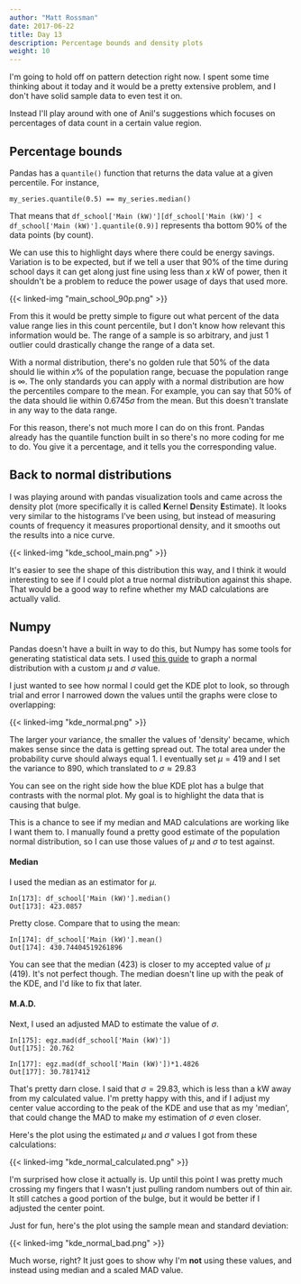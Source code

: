 ```yaml
---
author: "Matt Rossman"
date: 2017-06-22
title: Day 13
description: Percentage bounds and density plots
weight: 10
---
```


I'm going to hold off on pattern detection right now. I spent some time thinking about it today and it would be a pretty extensive problem, and I don't have solid sample data to even test it on.

Instead I'll play around with one of Anil's suggestions which focuses on percentages of data count in a certain value region.

## Percentage bounds
Pandas has a `quantile()` function that returns the data value at a given percentile. For instance,

	my_series.quantile(0.5) == my_series.median()

That means that `df_school['Main (kW)'][df_school['Main (kW)'] < df_school['Main (kW)'].quantile(0.9)]` represents tha bottom 90% of the data points (by count).

We can use this to highlight days where there could be energy savings. Variation is to be expected, but if we tell a user that 90% of the time during school days it can get along just fine using less than $x$ kW of power, then it shouldn't be a problem to reduce the power usage of days that used more.

{{< linked-img "main_school_90p.png" >}}

From this it would be pretty simple to figure out what percent of the data value range lies in this count percentile, but I don't know how relevant this information would be. The range of a sample is so arbitrary, and just 1 outlier could drastically change the range of a data set.

With a normal distribution, there's no golden rule that 50% of the data should lie within $x\%$ of the population range, becuase the population range is $\infty$. The only standards you can apply with a normal distribution are how the percentiles compare to the mean. For example, you can say that 50% of the data should lie within $0.6745\sigma$ from the mean. But this doesn't translate in any way to the data range.

For this reason, there's not much more I can do on this front. Pandas already has the quantile function built in so there's no more coding for me to do. You give it a percentage, and it tells you the corresponding value.

## Back to normal distributions
I was playing around with pandas visualization tools and came across the density plot (more specifically it is called **K**ernel **D**ensity **E**stimate). It looks very similar to the histograms I've been using, but instead of measuring counts of frequency it measures proportional density, and it smooths out the results into a nice curve.

{{< linked-img "kde_school_main.png" >}}

It's easier to see the shape of this distribution this way, and I think it would interesting to see if I could plot a true normal distribution against this shape. That would be a good way to refine whether my MAD calculations are actually valid.

## Numpy
Pandas doesn't have a built in way to do this, but Numpy has some tools for generating statistical data sets. I used [this guide](https://stackoverflow.com/questions/10138085/python-pylab-plot-normal-distribution) to graph a normal distribution with a custom $\mu$ and $\sigma$ value.

I just wanted to see how normal I could get the KDE plot to look, so through trial and error I narrowed down the values until the graphs were close to overlapping:

{{< linked-img "kde_normal.png" >}}

The larger your variance, the smaller the values of 'density' became, which makes sense since the data is getting spread out. The total area under the probability curve should always equal 1. I eventually set $\mu=419$ and I set the variance to 890, which translated to $\sigma \approx 29.83$

You can see on the right side how the blue KDE plot has a bulge that contrasts with the normal plot. My goal is to highlight the data that is causing that bulge.

This is a chance to see if my median and MAD calculations are working like I want them to. I manually found a pretty good estimate of the population normal distribution, so I can use those values of $\mu$ and $\sigma$ to test against.

#### Median
I used the median as an estimator for $\mu$. 

	In[173]: df_school['Main (kW)'].median()
	Out[173]: 423.0857

Pretty close. Compare that to using the mean:

	In[174]: df_school['Main (kW)'].mean()
	Out[174]: 430.74404519261896

You can see that the median (423) is closer to my accepted value of $\mu$ (419). It's not perfect though. The median doesn't line up with the peak of the KDE, and I'd like to fix that later.

#### M.A.D.
Next, I used an adjusted MAD to estimate the value of $\sigma$.

	In[175]: egz.mad(df_school['Main (kW)'])
	Out[175]: 20.762

	In[177]: egz.mad(df_school['Main (kW)'])*1.4826
	Out[177]: 30.7817412

That's pretty darn close. I said that $\sigma=29.83$, which is less than a kW away from my calculated value. I'm pretty happy with this, and if I adjust my center value according to the peak of the KDE and use that as my 'median', that could change the MAD to make my estimation of $\sigma$ even closer.

Here's the plot using the estimated $\mu$ and $\sigma$ values I got from these calculations:

{{< linked-img "kde_normal_calculated.png" >}}

I'm surprised how close it actually is. Up until this point I was pretty much crossing my fingers that I wasn't just pulling random numbers out of thin air. It still catches a good portion of the bulge, but it would be better if I adjusted the center point.

Just for fun, here's the plot using the sample mean and standard deviation:


{{< linked-img "kde_normal_bad.png" >}}

Much worse, right? It just goes to show why I'm **not** using these values, and instead using median and a scaled MAD value.
